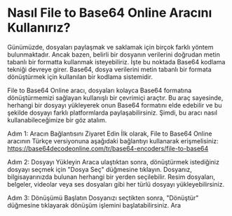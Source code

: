 Nasıl File to Base64 Online Aracını Kullanırız?
===============================================

Günümüzde, dosyaları paylaşmak ve saklamak için birçok farklı yöntem bulunmaktadır. Ancak bazen, belirli bir dosyanın verilerini doğrudan metin tabanlı bir formatta kullanmak isteyebiliriz. İşte bu noktada Base64 kodlama tekniği devreye girer. Base64, dosya verilerini metin tabanlı bir formata dönüştürmek için kullanılan bir kodlama sistemidir.

File to Base64 Online aracı, dosyaları kolayca Base64 formatına dönüştürmemizi sağlayan kullanışlı bir çevrimiçi araçtır. Bu araç sayesinde, herhangi bir dosyayı yükleyerek onun Base64 formatını elde edebilir ve bu şekilde dosyayı farklı platformlarda paylaşabilirsiniz. Şimdi, bu aracı nasıl kullanabileceğimize bir göz atalım.

Adım 1: Aracın Bağlantısını Ziyaret Edin İlk olarak, File to Base64 Online aracının Türkçe versiyonuna aşağıdaki bağlantıyı kullanarak erişmelisiniz: <https://base64decodeonline.com/tr/base64-encoders/file-to-base64>

Adım 2: Dosyayı Yükleyin Araca ulaştıktan sonra, dönüştürmek istediğiniz dosyayı seçmek için "Dosya Seç" düğmesine tıklayın. Dosyanız, bilgisayarınızda bulunan herhangi bir yerden seçilebilir. Resim dosyaları, belgeler, videolar veya ses dosyaları gibi her türlü dosyayı yükleyebilirsiniz.

Adım 3: Dönüşümü Başlatın Dosyanızı seçtikten sonra, "Dönüştür" düğmesine tıklayarak dönüşüm işlemini başlatabilirsiniz. Ara